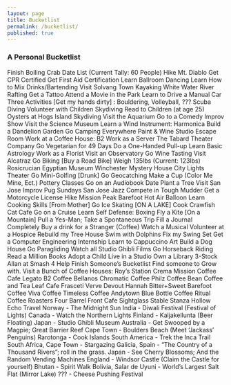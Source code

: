 ```yaml
---
layout: page
title: Bucketlist
permalink: /bucketlist/
published: true
---
```


### A Personal Bucketlist

Finish Boiling Crab Date List (Current Tally: 60 People)
Hike Mt. Diablo
Get CPR Certified
Get First Aid Certification
Learn Ballroom Dancing
Learn How to Mix Drinks/Bartending
Visit Solvang Town
Kayaking
White Water River Rafting
Get a Tattoo
Attend a Movie in the Park
Learn to Drive a Manual Car
Three Activities [Get my hands dirty] : Bouldering, Volleyball, ???
Scuba Diving
Volunteer with Children
Skydiving
Read to Children (at age 25)
Oysters at Hogs Island
Skydiving
Visit the Aquarium
Go to a Comedy Improv Show
Visit the Science Museum
Learn a Wind Instrument: Harmonica
Build a Dandelion Garden
Go Camping Everywhere
Paint & Wine Studio
Escape Room
Work at a Coffee House: B2
Work as a Server
The Tabard Theater Company
Go Vegetarian for 49 Days
Do a One-Handed Pull-up
Learn Basic Astrology
Work as a Florist
Visit an Observatory
Go Wine Tasting
Visit Alcatraz
Go Biking [Buy a Road Bike]
Weigh 135lbs (Current: 123lbs)
Rosicrucian Egyptian Museum
Winchester Mystery House
City Lights Theater
Go Mini-Golfing [Drunk]
Go Geocatching
Make a Cup (Color Me Mine, Ect.)
Pottery Classes
Go on an Audiobook Date
Plant a Tree
Visit San Jose Improv
Pug Sundays
San Jose Jazz
Compete in Tough Mudder
Get a Motorcycle License
Hike Mission Peak Barefoot
Hot Air Balloon
Learn Cooking Skills [From Mother]
Go Ice Skating [ON A LAKE]
Cook Crawfish
Cat Cafe
Go on a Cruise
Learn Self Defense: Boxing
Fly a Kite [On a Mountain]
Pull a Yes-Man; Take a Spontaneous Trip
Fill a Journal Completely
Buy a drink for a Stranger (Coffee)
Watch a Musical
Volunteer at a Hospice
Rebuild my Tree House
Swim with Dolphins
Fix my Swing Set
Get a Computer Engineering Internship
Learn to Cappuccino Art
Build a Dog House
Go Paragliding
Watch all Studio Ghibli Films
Go Horseback Riding
Read a Million Books
Adopt a Child
Live in a Studio
Own a Library
3-Stock Allan at Smash 4
Help Finish Someone’s Bucketlist
Find someone to Grow with.
Visit  a Bunch of Coffee Houses:
Roy’s Station
Crema
Mission Coffee
Cafe Legato
B2 Coffee
Bellanos
Chromatic Coffee
Philz Coffee
Bean Coffee and Tea Leaf
Cafe Frasceti
Verve
Devout
Hannah
Bitter+Sweet
Barefoot Coffee
Viva Coffee
Timeless Coffee
Andytown
Blue Bottle Coffee
Ritual Coffee Roasters
Four Barrel
Front Cafe
Sightglass
Stable
Stanza
Hollow
Echo
Travel
Norway - The Midnight Sun
India - Diwali Festival (Festival of Lights)
Canada - Watch the Northern Lights
Finland - Kaljakellunta (Beer Floating)
Japan - Studio Ghibli Museum
Australia - Get Swooped by a Magpie; Great Barrier Reef
Cape Town - Boulders Beach (Meet ‘Jackass’ Penguins)
Rarotonga - Cook Islands
South America - Trek the Inca Trail
South Africa, Cape Town - Stargazing
Galicia, Spain - “The Country of a Thousand Rivers”; roll in the grass.
Japan - See Cherry Blossoms; And the Random Vending Machines
England - Windsor Castle (Claim the Castle for yourself)
Bhutan - Spirit Walk
Bolivia, Salar de Uyuni - World’s Largest Salt Flat (Mirror Lake)
??? - Cheese Pushing Festival


